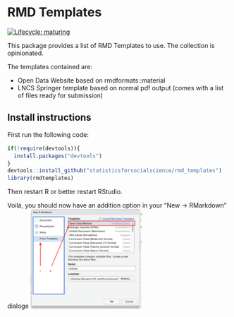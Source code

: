 RMD Templates
================

<!-- badges: start -->

[![Lifecycle:
maturing](https://img.shields.io/badge/lifecycle-maturing-blue.svg)](https://www.tidyverse.org/lifecycle/#maturing)
<!-- badges: end -->

This package provides a list of RMD Templates to use. The collection is
opinionated.

The templates contained are:

  - Open Data Website based on rmdformats::material
  - LNCS Springer template based on normal pdf output (comes with a list
    of files ready for submission)

## Install instructions

First run the following code:

``` r
if(!require(devtools)){
  install.packages("devtools")
}
devtools::install_github("statisticsforsocialscience/rmd_templates")
library(rmdtemplates)
```

Then restart R or better restart RStudio.

Voilá, you should now have an addition option in your “New -\>
RMarkdown” dialoge <img src="README_files/click.png" width="50%" />
